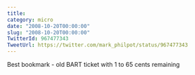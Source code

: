 ```yaml
---
title: 
category: micro
date: "2008-10-20T00:00:00"
slug: "2008-10-20T00:00:00"
TwitterId: 967477343
TweetUrl: https://twitter.com/mark_philpot/status/967477343
---
```


Best bookmark - old BART ticket with 1 to 65 cents remaining
